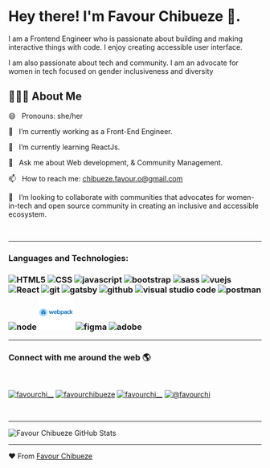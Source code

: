 <!--
**favour-chibueze/favour-chibueze** is a ✨ _special_ ✨ repository because its `README.md` (this file) appears on your GitHub profile.

Here are some ideas to get you started:

- 🔭 I’m currently working on ...
- 🌱 I’m currently learning ...
- 👯 I’m looking to collaborate on ...
- 🤔 I’m looking for help with ...
- 💬 Ask me about ...
- 📫 How to reach me: ...
- 😄 Pronouns: ...
- ⚡ Fun fact: ...
-->

# Hey there! I'm Favour Chibueze 👋.

I am a Frontend Engineer who is passionate about building and making interactive things with code. I enjoy creating accessible user interface. <br>

I am also passionate about tech and community. I am an advocate for women in tech focused on gender inclusiveness and diversity


<h2> 👩🏽‍💻 About Me </h2>

😄 &nbsp; Pronouns: she/her

💼 &nbsp; I’m currently working as a Front-End Engineer.

🌱 &nbsp; I’m currently learning ReactJs.

💬 &nbsp; Ask me about Web development, & Community Management.

📫 &nbsp; How to reach me: [chibueze.favour.o@gmail.com](mailto:chibueze.favour.o@gmail.com)

<!-- ⚡ Fun fact: I can't  -->

👯 &nbsp; I’m looking to collaborate with communities that advocates for women-in-tech and open source community in creating an inclusive and accessible ecosystem.

<br/>

---

<h3>Languages and Technologies:<h3>
  
<img height="50" src="https://www.vectorlogo.zone/logos/w3_html5/w3_html5-ar21.svg" alt="HTML5">
<img height="50" src="https://www.vectorlogo.zone/logos/netlifyapp_watercss/netlifyapp_watercss-ar21.svg" alt="CSS">
<img height="50" src="https://www.vectorlogo.zone/logos/javascript/javascript-horizontal.svg" alt="javascript">
<img height="50" src="https://www.vectorlogo.zone/logos/getbootstrap/getbootstrap-ar21.svg" alt="bootstrap">
<img height="50" src="https://www.vectorlogo.zone/logos/sass-lang/sass-lang-ar21.svg" alt="sass">
<img height="50" src="https://www.vectorlogo.zone/logos/vuejs/vuejs-ar21.svg" alt="vuejs">
<img height="50" src="https://www.vectorlogo.zone/logos/reactjs/reactjs-ar21.svg" alt="React">
<img height="50" src="https://www.vectorlogo.zone/logos/git-scm/git-scm-ar21.svg" alt="git">
<img height="50" src="https://www.vectorlogo.zone/logos/gatsbyjs/gatsbyjs-icon.svg" alt="gatsby" />
<img height="50" src="https://www.vectorlogo.zone/logos/github/github-ar21.svg" alt="github">
<img height="50" src="https://www.vectorlogo.zone/logos/visualstudio_code/visualstudio_code-ar21.svg" alt="visual studio code">
<img height="50" src="https://www.vectorlogo.zone/logos/getpostman/getpostman-icon.svg" alt="postman"/>
<img height="50" src="https://www.vectorlogo.zone/logos/nodejs/nodejs-ar21.svg" alt="node">
<img height="70" src="https://raw.githubusercontent.com/devicons/devicon/d00d0969292a6569d45b06d3f350f463a0107b0d/icons/webpack/webpack-original-wordmark.svg" alt="webpack">
<img height="50" src="https://www.vectorlogo.zone/logos/figma/figma-ar21.svg" alt="figma">
<img height="50" src="https://cdn.worldvectorlogo.com/logos/adobe-xd.svg" alt="adobe">
  
---

<h3>Connect with me around the web 🌎 </h3>
  
<br/>
  
<p align="left">
<a href="https://twitter.com/favourchi__" target="blank"><img align="center" src="https://raw.githubusercontent.com/rahuldkjain/github-profile-readme-generator/master/src/images/icons/Social/twitter.svg" alt="favourchi__" height="30" width="40" /></a>
<a href="https://linkedin.com/in/favourchibueze" target="blank"><img align="center" src="https://raw.githubusercontent.com/rahuldkjain/github-profile-readme-generator/master/src/images/icons/Social/linked-in-alt.svg" alt="favourchibueze" height="30" width="40" /></a>
<a href="https://instagram.com/favourchi__" target="blank"><img align="center" src="https://raw.githubusercontent.com/rahuldkjain/github-profile-readme-generator/master/src/images/icons/Social/instagram.svg" alt="favourchi__" height="30" width="40" /></a>
<a href="https://medium.com/@favourchi" target="blank"><img align="center" src="https://raw.githubusercontent.com/rahuldkjain/github-profile-readme-generator/master/src/images/icons/Social/medium.svg" alt="@favourchi" height="30" width="40" /></a>
</p>
  
<br>

---

![Favour Chibueze GitHub Stats](https://github-readme-stats.vercel.app/api?username=favour-chibueze&hide=["stars"]&show_icons=true)

---
 
❤️ From [Favour Chibueze](https://github.com/favour-chibueze)
